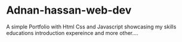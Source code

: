 # Adnan-hassan-web-dev
A simple Portfolio with Html Css and Javascript showcasing my skills educations introduction expereince and more other....
